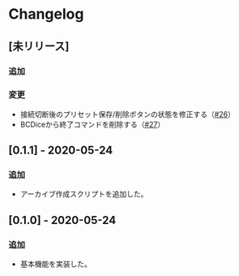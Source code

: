 # Changelog

## [未リリース]

### 追加

### 変更

* 接続切断後のプリセット保存/削除ボタンの状態を修正する（[#26](https://github.com/bcdice/bcdice-irc/pull/26)）
* BCDiceから終了コマンドを削除する（[#27](https://github.com/bcdice/bcdice-irc/pull/27)）

## [0.1.1] - 2020-05-24

### 追加

* アーカイブ作成スクリプトを追加した。

## [0.1.0] - 2020-05-24

### 追加

* 基本機能を実装した。
